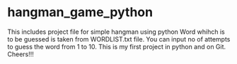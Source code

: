# hangman_game_python
This includes project file for simple hangman using python
Word whihch is to be guessed is taken from WORDLIST.txt file.
You can input no of attempts to guess the word from 1 to 10.
This is my first project in python and on Git. Cheers!!!
